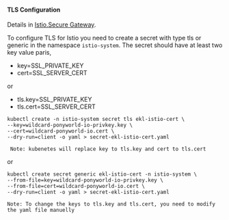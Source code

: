 #### TLS Configuration
Details in [Istio.Secure Gateway](https://istio.io/latest/docs/tasks/traffic-management/ingress/secure-ingress/).

To configure TLS for Istio you need to create a secret with type tls or generic in
the namespace `istio-system`. The secret
should have at least two key value paris,
- key=SSL_PRIVATE_KEY
- cert=SSL_SERVER_CERT

or

- tls.key=SSL_PRIVATE_KEY
- tls.cert=SSL_SERVER_CERT

```
kubectl create -n istio-system secret tls ekl-istio-cert \
--key=wildcard-ponyworld-io-privkey.key \
--cert=wildcard-ponyworld-io.cert \
--dry-run=client -o yaml > secret-ekl-istio-cert.yaml
```
` Note: kubenetes will replace key to tls.key and cert to tls.cert`

or

```
kubectl create secret generic ekl-istio-cert -n istio-system \
--from-file=key=wildcard-ponyworld-io-privkey.key \
--from-file=cert=wildcard-ponyworld-io.cert \
--dry-run=client -o yaml > secret-ekl-istio-cert.yaml

```
`Note: To change the keys to tls.key and tls.cert, you need to modify the yaml file manuelly`